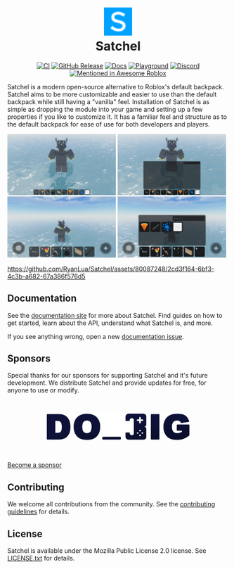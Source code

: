 <h1 align="center">
  <img src="docs/assets/favicon.svg" width="64">
  <br>
  Satchel
</h1>

<div align="center">

  [![CI](https://github.com/RyanLua/Satchel/actions/workflows/ci.yml/badge.svg)](https://github.com/RyanLua/Satchel/actions/workflows/ci.yml)
  [![GitHub Release](https://img.shields.io/github/v/release/RyanLua/Satchel)](https://github.com/RyanLua/Satchel/releases)
  [![Docs](https://img.shields.io/badge/docs-website-green)](https://satchel.luau.page/)
  [![Playground](https://img.shields.io/badge/playground-experience-blue)](https://www.roblox.com/games/13592168150)
  [![Discord](https://discord.com/api/guilds/1162303282002272359/widget.png)](https://discord.gg/N2KEnHzrsW)
  [![Mentioned in Awesome Roblox](https://awesome.re/mentioned-badge.svg)](https://github.com/awesome-roblox/awesome-roblox)

</div>

Satchel is a modern open-source alternative to Roblox's default backpack. Satchel aims to be more customizable and easier to use than the default backpack while still having a "vanilla" feel. Installation of Satchel is as simple as dropping the module into your game and setting up a few properties if you like to customize it. It has a familiar feel and structure as to the default backpack for ease of use for both developers and players.

<img alt="Satchel on computer" src="assets/computer-thumbnail.png" style="width: 49%;"> <img alt="Satchel on computer with inventory open" src="assets/computer-inventory-thumbnail.png" style="width: 49%;">
<img alt="Satchel on mobile" src="assets/phone-thumbnail.png" style="width: 49%;"> <img alt="Satchel on mobile with inventory open" src="assets/phone-inventory-thumbnail.png" style="width: 49%;">

<https://github.com/RyanLua/Satchel/assets/80087248/2cd3f164-6bf3-4c3b-a682-67a386f576d5>

## Documentation

See the [documentation site](https://satchel.luau.page) for more about Satchel. Find guides on how to get started, learn about the API, understand what Satchel is, and more.

If you see anything wrong, open a new [documentation issue](https://github.com/RyanLua/Satchel/issues/new?template=documentation_issue.yml).

## Sponsors

Special thanks for our sponsors for supporting Satchel and it's future development. We distribute Satchel and provide updates for free, for anyone to use or modify.

<br>

<p align="center">
  <a href="https://www.dobigstudios.com/" target=_blank>
    <picture>
      <source media="(prefers-color-scheme: dark)" srcset="docs/assets/sponsors/do-big-dark.png" height="60">
      <source media="(prefers-color-scheme: light)" srcset="docs/assets/sponsors/do-big-light.png" height="60">
      <img alt="Do Big Studios" src="docs/assets/sponsors/do-big-light.png" height="60">
    </picture>
  </a>
</p>

<br>

[Become a sponsor](https://github.com/sponsors/RyanLua)

## Contributing

We welcome all contributions from the community. See the [contributing guidelines](.github/CONTRIBUTING.md) for details.

## License

Satchel is available under the Mozilla Public License 2.0 license. See [LICENSE.txt](LICENSE.txt) for details.
